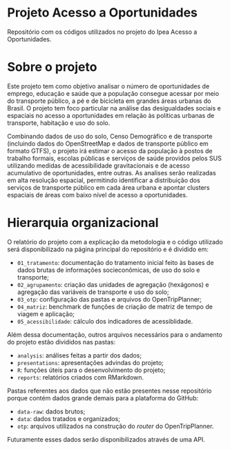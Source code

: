 # Projeto Acesso a Oportunidades

Repositório com os códigos utilizados no projeto do Ipea Acesso a Oportunidades.

# Sobre o projeto

Este projeto tem como objetivo analisar o número de oportunidades de emprego, educação e saúde que a população consegue acessar por meio do transporte público, a pé e de bicicleta em grandes áreas urbanas do Brasil. O projeto tem foco particular na análise das desigualdades sociais e espaciais no acesso a oportunidades em relação às políticas urbanas de transporte, habitação e uso do solo.

Combinando dados de uso do solo, Censo Demográfico e de transporte (incluindo dados do OpenStreetMap e dados de transporte público em formato GTFS), o projeto irá estimar o acesso da população à postos de trabalho formais, escolas públicas e serviços de saúde providos pelos SUS utilizando medidas de acessibilidade gravitacionais e de acesso acumulativo de oportunidades, entre outras. As analises serão realizadas em alta resolução espacial, permitindo identificar a distribuição dos serviços de transporte público em cada área urbana e apontar clusters espaciais de áreas com baixo nível de acesso a oportunidades. 

# Hierarquia organizacional

O relatório do projeto com a explicação da metodologia e o código utilizado será disponibilizado na página principal do repositório e é dividido em:

- ``01_tratamento``: documentação do tratamento inicial feito às bases de dados brutas de informações socieconômicas, de uso do solo e transporte;
- ``02_agrupamento``: criação das unidades de agregação (hexágonos) e agregação das variáveis de transporte e uso do solo;
- ``03_otp``: configuração das pastas e arquivos do OpenTripPlanner;
- ``04_matriz``: benchmark de funções de criação de matriz de tempo de viagem e aplicação;
- ``05_acessibilidade``: cálculo dos indicadores de acessiblidade.

Além dessa documentação, outros arquivos necessários para o andamento do projeto estão divididos nas pastas:

- ``analysis``: análises feitas a partir dos dados;
- ``presentations``: apresentações advindas do projeto;
- ``R``: funções úteis para o desenvolvimento do projeto;
- ``reports``: relatórios criados com RMarkdown.

Pastas referentes aos dados que não estão presentes nesse repositório porque contém dados grande demais para a plataforma do GitHub:

- ``data-raw``: dados brutos;
- ``data``: dados tratados e organizados;
- ``otp``: arquivos utilizados na construção do _router_ do OpenTripPlanner.

Futuramente esses dados serão disponibilizados através de uma API.